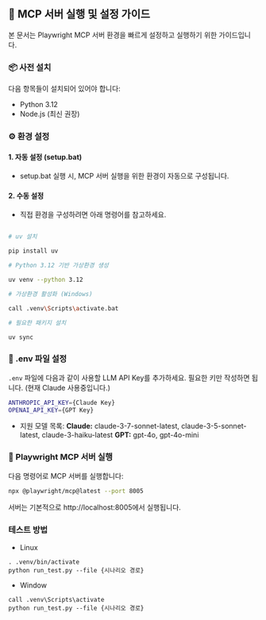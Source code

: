## 🚀 MCP 서버 실행 및 설정 가이드

본 문서는 Playwright MCP 서버 환경을 빠르게 설정하고 실행하기 위한 가이드입니다.

### 📦 사전 설치

다음 항목들이 설치되어 있어야 합니다:

- Python 3.12
- Node.js (최신 권장)

### ⚙️ 환경 설정

#### 1. 자동 설정 (setup.bat)

- setup.bat 실행 시, MCP 서버 실행을 위한 환경이 자동으로 구성됩니다.

#### 2. 수동 설정

- 직접 환경을 구성하려면 아래 명령어를 참고하세요.

```bash

# uv 설치

pip install uv

# Python 3.12 기반 가상환경 생성

uv venv --python 3.12

# 가상환경 활성화 (Windows)

call .venv\Scripts\activate.bat

# 필요한 패키지 설치

uv sync
```

### 🔐 .env 파일 설정

`.env` 파일에 다음과 같이 사용할 LLM API Key를 추가하세요.
필요한 키만 작성하면 됩니다. (현재 Claude 사용중입니다.)

```bash
ANTHROPIC_API_KEY={Claude Key}
OPENAI_API_KEY={GPT Key}
```

- 지원 모델 목록:
  **Claude:** claude-3-7-sonnet-latest, claude-3-5-sonnet-latest, claude-3-haiku-latest
  **GPT:** gpt-4o, gpt-4o-mini

### 🧪 Playwright MCP 서버 실행

다음 명령어로 MCP 서버를 실행합니다:

```bash
npx @playwright/mcp@latest --port 8005
```

서버는 기본적으로 http://localhost:8005에서 실행됩니다.

### 테스트 방법

- Linux

```
. .venv/bin/activate
python run_test.py --file {시나리오 경로}
```

- Window

```
call .venv\Scripts\activate
python run_test.py --file {시나리오 경로}
```

